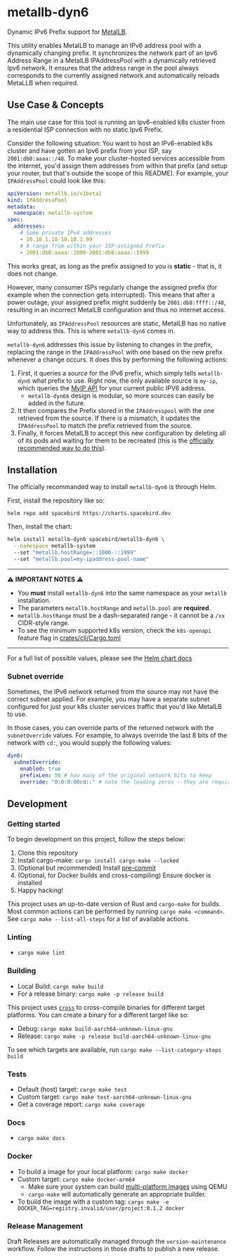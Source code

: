 # metallb-dyn6

Dynamic IPv6 Prefix support for [MetalLB](https://metallb.universe.tf/).

This utility enables MetalLB to manage an IPv6 address pool with a dynamically changing prefix.
It synchronizes the network part of an Ipv6 Address Range in a MetalLB IPAddressPool with a dynamically retrieved Ipv6 network.
It ensures that the address range in the pool always corresponds to the currently assigned network and automatically reloads MetaLLB when required.

## Use Case & Concepts

The main use case for this tool is running an Ipv6-enabled k8s cluster from a residential ISP connection with no static Ipv6 Prefix.

Consider the following situation:
You want to host an IPv6-enabled k8s cluster and have gotten an Ipv6 prefix from your ISP, say `2001:db8:aaaa::/48`.
To make your cluster-hosted services accessible from the internet, you'd assign them addresses from within that prefix (and setup your router, but that's outside the scope of this README).
For example, your `IPAddressPool` could look like this:

```yaml
apiVersion: metallb.io/v1beta1
kind: IPAddressPool
metadata:
  namespace: metallb-system
spec:
  addresses:
    # Some private IPv4 addresses
    - 10.10.1.10-10.10.1.99
    # A range from within your ISP-assigned Prefix
    - 2001:db8:aaaa::1000-2001:db8:aaaa::1999
```

This works great, as long as the prefix assigned to you is **static** - that is, it does not change.

However, many consumer ISPs regularly change the assigned prefix (for example when the connection gets interrupted).
This means that after a power outage, your assigned prefix might suddenly be `2001:db8:ffff::/48`, resulting in an incorrect MetalLB configuration and thus no internet access.

Unfortunately, as `IPAddressPool` resources are static, MetalLB has no native way to address this.
This is where `metallb-dyn6` comes in.

`metallb-dyn6` addresses this issue by listening to changes in the prefix, replacing the range in the `IPAddressPool` with one based on the new prefix whenever a change occurs.
It does this by performing the following actions:

1. First, it queries a *source* for the IPv6 prefix, which simply tells `metallb-dyn6` what prefix to use. Right now, the only available source is `my-ip`, which queries the [MyIP API](https://www.my-ip.io/) for your current public IPV6 address.
    - `metallb-dyn6`s design is modular, so more sources can easily be added in the future.
2. It then compares the Prefix stored in the `IPAddresspool` with the one retrieved from the source. If there is a mismatch, it updates the `IPAddressPool` to match the prefix retrieved from the source.
3. Finally, it forces MetalLB to accept this new configuration by deleting all of its pods and waiting for them to be recreated (this is the [officially recommended way to do this](https://github.com/metallb/metallb/issues/348#issuecomment-442218138)).


## Installation

The officially recommanded way to install `metallb-dyn6` is through Helm.

First, install the repository like so:

`helm repo add spacebird https://charts.spacebird.dev`

Then, install the chart:

```sh
helm install metallb-dyn6 spacebird/metallb-dyn6 \
  --namespace metallb-system
  --set "metallb.hostRange=::1000-::1999"
  --set "metallb.pool=my-ipaddress-pool-name"
```

---
⚠️ **IMPORTANT NOTES** ⚠️

- You **must** install `metallb-dyn6` into the same namespace as your `metallb` installation.
- The parameters `metallb.hostRange` and `metallb.pool` are **required**.
- `metallb.hostRange` must be a dash-separated range - it cannot be a `/xx` CIDR-style range.
- To see the minimum supported k8s version, check the `k8s-openapi` feature flag in [crates/cli/Cargo.toml](./crates/cli/Cargo.toml)

---

For a full list of possible values, please see the [Helm chart docs](https://github.com/spacebird-dev/charts/tree/main/charts/metallb-dyn6)

### Subnet override

Sometimes, the IPv6 network returned from the source may not have the correct subnet applied.
For example, you may have a separate subnet configured for just your k8s cluster services traffic that you'd like MetalLB to use.

In those cases, you can override parts of the returned network with the `subnetOverride` values.
For example, to always override the last 8 bits of the network with `cd:`, you would supply the following values:

```yaml
dyn6:
  subnetOverride:
    enabled: true
    prefixLen: 56 # how many of the original network bits to keep
    override: "0:0:0:00cd::" # note the leading zeros - they are required
```

## Development

### Getting started

To begin development on this project, follow the steps below:

1. Clone this repository
2. Install cargo-make: `cargo install cargo-make --locked`
3. (Optional but recommended) Install [pre-commit](https://pre-commit.com/)
4. (Optional, for Docker builds and cross-compiling) Ensure docker is installed
4. Happy hacking!

This project uses an up-to-date version of Rust and `cargo-make` for builds.
Most common actions can be performed by running `cargo make <command>`.
See `cargo make --list-all-steps` for a list of available actions.

### Linting

- `cargo make lint`

### Building

- Local Build: `cargo make build`
- For a release binary: `cargo make -p release build`

This project uses [`cross`](https://github.com/cross-rs/cross) to cross-compile binaries for different target platforms.
You can create a binary for a different target like so:

- Debug: `cargo make build-aarch64-unknown-linux-gnu`
- Release: `cargo make -p release build-aarch64-unknown-linux-gnu`

To see which targets are available, run `cargo make --list-category-steps build`

### Tests

- Default (host) target: `cargo make test`
- Custom target: `cargo make test-aarch64-unknown-linux-gnu`
- Get a coverage report: `cargo make coverage`

### Docs

- `cargo make docs`

### Docker

- To build a image for your local platform: `cargo make docker`
- Custom target: `cargo make docker-arm64`
    - Make sure your system can build [multi-platform images](https://docs.docker.com/build/building/multi-platform/) using QEMU
    - `cargo-make` will automatically generate an appropriate builder.
- To build the image with a custom tag: `cargo make -e DOCKER_TAG=registry.invalid/user/project:0.1.2 docker`

### Release Management

Draft Releases are automatically managed through the `version-maintenance` workflow.
Follow the instructions in those drafts to publish a new release.
